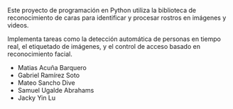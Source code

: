 Este proyecto de programación en Python utiliza la biblioteca de reconocimiento de caras para identificar y procesar rostros en imágenes y videos. 

Implementa tareas como la detección automática de personas en tiempo real, el etiquetado de imágenes, y el control de acceso basado en reconocimiento facial. 

- Matias Acuña Barquero
- Gabriel Ramírez Soto
- Mateo Sancho Dive
- Samuel Ugalde Abrahams
- Jacky Yin Lu
